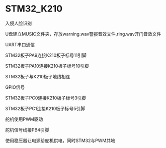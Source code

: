 # STM32_K210
入侵人脸识别

U盘建立MUSIC文件夹，存放warning.wav警报音效文件,ring.wav开门音效文件

UART串口通信

STM32板子PA9连接K210板子标号11引脚

STM32板子PA10连接K210板子标号10引脚

STM32板子与K210板子地线相连



GPIO信号

STM32板子PC0连接K210板子标号3引脚

STM32板子PC1连接K210板子标号5引脚


舵机使用PWM驱动

舵机信号线接PB4引脚

使用稳压器让电源给舵机供电，同时STM32与PWM共地




